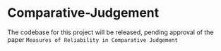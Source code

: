 # Comparative-Judgement

The codebase for this project will be released, pending approval of the paper `Measures of Reliability in Comparative Judgement`
